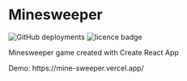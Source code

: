 # Minesweeper

![GitHub deployments](https://img.shields.io/github/deployments/samuelko123/minesweeper/production?label=vercel&logo=vercel)
![licence badge](https://img.shields.io/github/license/samuelko123/minesweeper)

<p>Minesweeper game created with Create React App</p>
<p>Demo: https://mine-sweeper.vercel.app/</p>
